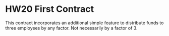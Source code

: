 # HW20 First Contract

This contract incorporates an additional simple feature to distribute funds to three employees by any factor.  Not necessarily by a factor of 3. 

